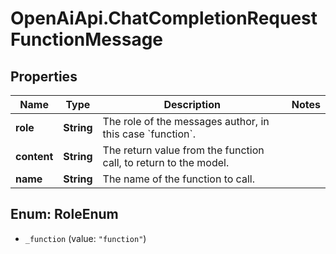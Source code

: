 # OpenAiApi.ChatCompletionRequestFunctionMessage

## Properties
Name | Type | Description | Notes
------------ | ------------- | ------------- | -------------
**role** | **String** | The role of the messages author, in this case &#x60;function&#x60;. | 
**content** | **String** | The return value from the function call, to return to the model. | 
**name** | **String** | The name of the function to call. | 

<a name="RoleEnum"></a>
## Enum: RoleEnum

* `_function` (value: `"function"`)

